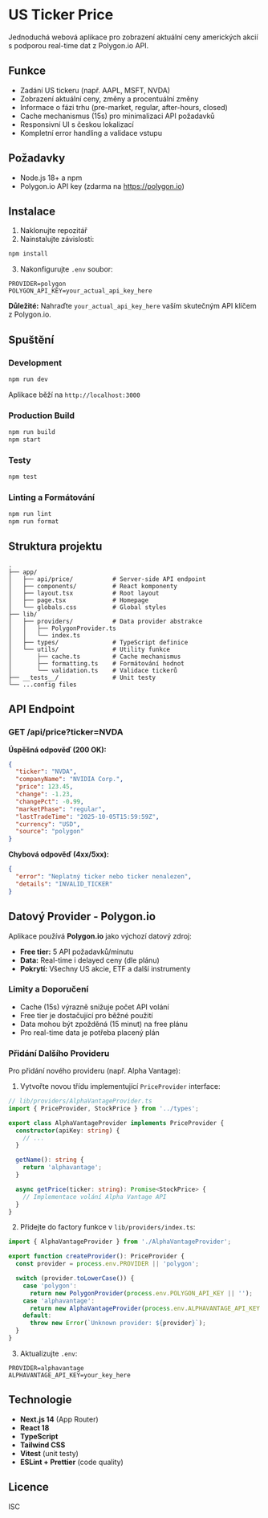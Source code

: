 # US Ticker Price

Jednoduchá webová aplikace pro zobrazení aktuální ceny amerických akcií s podporou real-time dat z Polygon.io API.

## Funkce

- Zadání US tickeru (např. AAPL, MSFT, NVDA)
- Zobrazení aktuální ceny, změny a procentuální změny
- Informace o fázi trhu (pre-market, regular, after-hours, closed)
- Cache mechanismus (15s) pro minimalizaci API požadavků
- Responsivní UI s českou lokalizací
- Kompletní error handling a validace vstupu

## Požadavky

- Node.js 18+ a npm
- Polygon.io API key (zdarma na https://polygon.io)

## Instalace

1. Naklonujte repozitář
2. Nainstalujte závislosti:

```bash
npm install
```

3. Nakonfigurujte `.env` soubor:

```env
PROVIDER=polygon
POLYGON_API_KEY=your_actual_api_key_here
```

**Důležité:** Nahraďte `your_actual_api_key_here` vaším skutečným API klíčem z Polygon.io.

## Spuštění

### Development

```bash
npm run dev
```

Aplikace běží na `http://localhost:3000`

### Production Build

```bash
npm run build
npm start
```

### Testy

```bash
npm test
```

### Linting a Formátování

```bash
npm run lint
npm run format
```

## Struktura projektu

```
.
├── app/
│   ├── api/price/           # Server-side API endpoint
│   ├── components/          # React komponenty
│   ├── layout.tsx           # Root layout
│   ├── page.tsx             # Homepage
│   └── globals.css          # Global styles
├── lib/
│   ├── providers/           # Data provider abstrakce
│   │   ├── PolygonProvider.ts
│   │   └── index.ts
│   ├── types/               # TypeScript definice
│   └── utils/               # Utility funkce
│       ├── cache.ts         # Cache mechanismus
│       ├── formatting.ts    # Formátování hodnot
│       └── validation.ts    # Validace tickerů
├── __tests__/               # Unit testy
└── ...config files
```

## API Endpoint

### GET /api/price?ticker=NVDA

**Úspěšná odpověď (200 OK):**

```json
{
  "ticker": "NVDA",
  "companyName": "NVIDIA Corp.",
  "price": 123.45,
  "change": -1.23,
  "changePct": -0.99,
  "marketPhase": "regular",
  "lastTradeTime": "2025-10-05T15:59:59Z",
  "currency": "USD",
  "source": "polygon"
}
```

**Chybová odpověď (4xx/5xx):**

```json
{
  "error": "Neplatný ticker nebo ticker nenalezen",
  "details": "INVALID_TICKER"
}
```

## Datový Provider - Polygon.io

Aplikace používá **Polygon.io** jako výchozí datový zdroj:

- **Free tier:** 5 API požadavků/minutu
- **Data:** Real-time i delayed ceny (dle plánu)
- **Pokrytí:** Všechny US akcie, ETF a další instrumenty

### Limity a Doporučení

- Cache (15s) výrazně snižuje počet API volání
- Free tier je dostačující pro běžné použití
- Data mohou být zpožděná (15 minut) na free plánu
- Pro real-time data je potřeba placený plán

### Přidání Dalšího Provideru

Pro přidání nového provideru (např. Alpha Vantage):

1. Vytvořte novou třídu implementující `PriceProvider` interface:

```typescript
// lib/providers/AlphaVantageProvider.ts
import { PriceProvider, StockPrice } from '../types';

export class AlphaVantageProvider implements PriceProvider {
  constructor(apiKey: string) {
    // ...
  }

  getName(): string {
    return 'alphavantage';
  }

  async getPrice(ticker: string): Promise<StockPrice> {
    // Implementace volání Alpha Vantage API
  }
}
```

2. Přidejte do factory funkce v `lib/providers/index.ts`:

```typescript
import { AlphaVantageProvider } from './AlphaVantageProvider';

export function createProvider(): PriceProvider {
  const provider = process.env.PROVIDER || 'polygon';

  switch (provider.toLowerCase()) {
    case 'polygon':
      return new PolygonProvider(process.env.POLYGON_API_KEY || '');
    case 'alphavantage':
      return new AlphaVantageProvider(process.env.ALPHAVANTAGE_API_KEY || '');
    default:
      throw new Error(`Unknown provider: ${provider}`);
  }
}
```

3. Aktualizujte `.env`:

```env
PROVIDER=alphavantage
ALPHAVANTAGE_API_KEY=your_key_here
```

## Technologie

- **Next.js 14** (App Router)
- **React 18**
- **TypeScript**
- **Tailwind CSS**
- **Vitest** (unit testy)
- **ESLint + Prettier** (code quality)

## Licence

ISC
